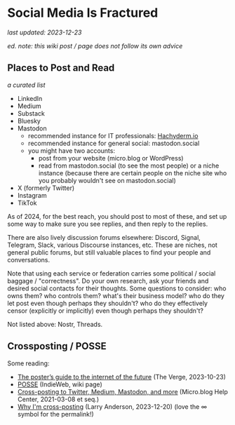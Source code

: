 # Social Media Is Fractured

_last updated: 2023-12-23_

_ed. note: this wiki post / page does not follow its own advice_

## Places to Post and Read

_a curated list_

- LinkedIn
- Medium
- Substack
- Bluesky
- Mastodon
  - recommended instance for IT professionals: [Hachyderm.io](https://hachyderm.io/about)
  - recommended instance for general social: mastodon.social
  - you might have two accounts:
    - post from your website (micro.blog or WordPress)
    - read from mastodon.social (to see the most people) or a niche instance (because there are certain people on the niche site who you probably wouldn't see on mastodon.social)
- X (formerly Twitter)
- Instagram
- TikTok

As of 2024, for the best reach, you should post to most of these, and set up some way to make sure you see replies, and then reply to the replies.

There are also lively discussion forums elsewhere: Discord, Signal, Telegram, Slack, various Discourse instances, etc. These are niches, not general public forums, but still valuable places to find your people and conversations.

Note that using each service or federation carries some political / social baggage / "correctness". Do your own research, ask your friends and desired social contacts for their thoughts. Some questions to consider: who owns them? who controls them? what's their business model? who do they let post even though perhaps they shouldn't? who do they effectively censor (explicitly or implicitly) even though perhaps they shouldn't?

Not listed above: Nostr, Threads.

## Crossposting / POSSE

Some reading:

- [The poster’s guide to the internet of the future](https://www.theverge.com/2023/10/23/23928550/posse-posting-activitypub-standard-twitter-tumblr-mastodon) (The Verge, 2023-10-23)
- [POSSE](https://indieweb.org/POSSE) (IndieWeb, wiki page)
- [Cross-posting to Twitter, Medium, Mastodon, and more](https://help.micro.blog/t/cross-posting-to-twitter-medium-mastodon-and-more/85) (Micro.blog Help Center, 2021-03-08 et seq.)
- [Why I'm cross-posting](https://larand.one/2023/12/20/why-im-crossposting.html) (Larry Anderson, 2023-12-20) (love the ∞ symbol for the permalink!)